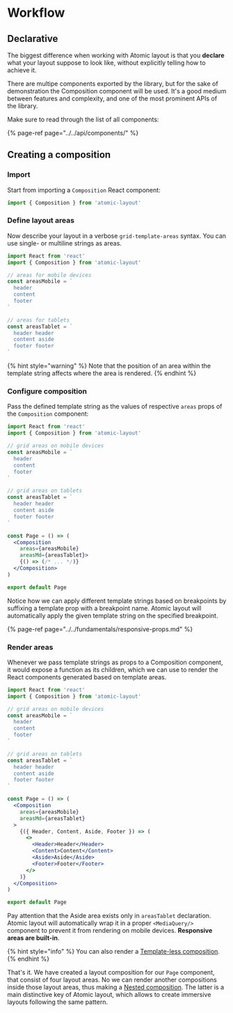 # Workflow

## Declarative

The biggest difference when working with Atomic layout is that you **declare** what your layout suppose to look like, without explicitly telling how to achieve it.

There are multipe components exported by the library, but for the sake of demonstration the Composition component will be used. It's a good medium between features and complexity, and one of the most prominent APIs of the library.

Make sure to read through the list of all components:

{% page-ref page="../../api/components/" %}

## Creating a composition

### Import

Start from importing a `Composition` React component:

```jsx
import { Composition } from 'atomic-layout'
```

### Define layout areas

Now describe your layout in a verbose `grid-template-areas` syntax. You can use single- or multiline strings as areas.

```jsx
import React from 'react'
import { Composition } from 'atomic-layout'

// areas for mobile devices
const areasMobile = `
  header
  content
  footer
`

// areas for tablets
const areasTablet = `
  header header
  content aside
  footer footer
`
```

{% hint style="warning" %}
Note that the position of an area within the template string affects where the area is rendered.
{% endhint %}

### Configure composition

Pass the defined template string as the values of respective `areas` props of the `Composition` component:

```jsx
import React from 'react'
import { Composition } from 'atomic-layout'

// grid areas on mobile devices
const areasMobile = `
  header
  content
  footer
`

// grid areas on tablets
const areasTablet = `
  header header
  content aside
  footer footer
`

const Page = () => (
  <Composition
    areas={areasMobile}
    areasMd={areasTablet}>
    {() => (/* ... */)}
  </Composition>
)

export default Page
```

Notice how we can apply different template strings based on breakpoints by suffixing a template prop with a breakpoint name. Atomic layout will automatically apply the given template string on the specified breakpoint.

{% page-ref page="../../fundamentals/responsive-props.md" %}

### Render areas

Whenever we pass template strings as props to a Composition component, it would expose a function as its children, which we can use to render the React components generated based on template areas.

```jsx
import React from 'react'
import { Composition } from 'atomic-layout'

// grid areas on mobile devices
const areasMobile = `
  header
  content
  footer
`

// grid areas on tablets
const areasTablet = `
  header header
  content aside
  footer footer
`

const Page = () => (
  <Composition
    areas={areasMobile}
    areasMd={areasTablet}
  >
    {({ Header, Content, Aside, Footer }) => (
      <>
        <Header>Header</Header>
        <Content>Content</Content>
        <Aside>Aside</Aside>
        <Footer>Footer</Footer>
      </>
    )}
  </Composition>
)

export default Page
```

Pay attention that the Aside area exists only in `areasTablet` declaration. Atomic layout will automatically wrap it in a proper `<MediaQuery/>` component to prevent it from rendering on mobile devices. **Responsive areas are built-in**.

{% hint style="info" %}
You can also render a [Template-less composition](../../api/components/composition.md#template-less-composition).
{% endhint %}

That's it. We have created a layout composition for our `Page` component, that consist of four layout areas. No we can render another compositions inside those layout areas, thus making a [Nested composition](../../api/components/composition.md#nested-composition). The latter is a main distinctive key of Atomic layout, which allows to create immersive layouts following the same pattern.

